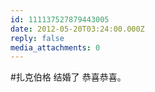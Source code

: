 ```yaml
---
id: 111137527879443005
date: 2012-05-20T03:24:00.000Z
reply: false
media_attachments: 0
---
```


#扎克伯格 结婚了 恭喜恭喜。 ​​​​

